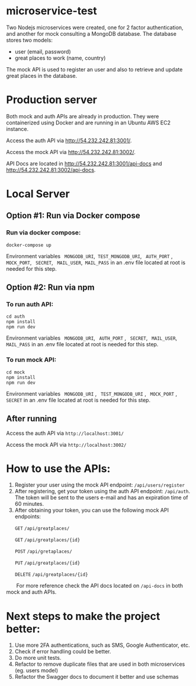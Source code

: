 # microservice-test

Two Nodejs microservices were created, one for 2 factor authentication, and another for mock consulting a MongoDB database. The database stores two models: 
- user (email, password)
- great places to work (name, country)

The mock API is used to register an user and also to retrieve and update great places in the database.

# Production server
Both mock and auth APIs are already in production. They were containerized using Docker and are running in an Ubuntu AWS EC2 instance.

Access the auth API via http://54.232.242.81:3001/. 

Access the mock API via http://54.232.242.81:3002/. 

API Docs are located in http://54.232.242.81:3001/api-docs and http://54.232.242.81:3002/api-docs.

# Local Server

## Option #1: Run via Docker compose
### Run via docker compose:
``` 
docker-compose up
```
Environment variables  ``` MONGODB_URI```,``` TEST_MONGODB_URI```, ``` AUTH_PORT``` ,``` MOCK_PORT```, ``` SECRET```, ``` MAIL_USER```,``` MAIL_PASS``` in an .env file located at root is needed for this step.

## Option #2: Run via npm

### To run auth API: 
``` 
cd auth
npm install
npm run dev
```
Environment variables  ``` MONGODB_URI```, ``` AUTH_PORT``` , ``` SECRET```, ``` MAIL_USER```,``` MAIL_PASS``` in an .env file located at root is needed for this step.


### To run mock API:
``` 
cd mock
npm install
npm run dev
```
Environment variables  ``` MONGODB_URI``` , ``` TEST_MONGODB_URI``` , ``` MOCK_PORT``` , ``` SECRET``` in an .env file located at root is needed for this step.

## After running
Access the auth API via ```http://localhost:3001/```

Access the mock API via ```http://localhost:3002/```

# How to use the APIs:
1) Register your user using the mock API endpoint:  ```/api/users/register```
2) After registering, get your token using the auth API endpoint: ```/api/auth```. The token will be sent to the users e-mail and has an expiration time of 60 minutes.
3) After obtaining your token, you can use the following mock API endpoints:

  &nbsp;&nbsp;&nbsp;&nbsp;&nbsp;&nbsp;```GET``` ```/api/greatplaces/```

  &nbsp;&nbsp;&nbsp;&nbsp;&nbsp;&nbsp;```GET``` ```/api/greatplaces/{id}```

  &nbsp;&nbsp;&nbsp;&nbsp;&nbsp;&nbsp;```POST``` ```/api/gretaplaces/```

  &nbsp;&nbsp;&nbsp;&nbsp;&nbsp;&nbsp;```PUT``` ```/api/greatplaces/{id}```

  &nbsp;&nbsp;&nbsp;&nbsp;&nbsp;&nbsp;```DELETE``` ```/api/greatplaces/{id}```
  
  &nbsp;&nbsp;&nbsp;&nbsp;&nbsp;&nbsp; For more reference check the API docs located on ```/api-docs``` in both mock and auth APIs.

# Next steps to make the project better:
1) Use more 2FA authentications, such as SMS, Google Authenticator, etc.
2) Check if error handling could be better.
3) Do more unit tests.
4) Refactor to remove duplicate files that are used in both microservices (eg. users model)
5) Refactor the Swagger docs to document it better and use schemas




